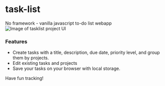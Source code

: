 # task-list
No framework - vanilla javascript to-do list webapp
![Image of tasklist project UI](<CleanShot 2025-07-26 at 15.32.45@2x.png>)

### Features
- Create tasks with a title, description, due date, priority level, and group them by projects.
- Edit existing tasks and projects
- Save your tasks on your browser with local storage.

Have fun tracking!